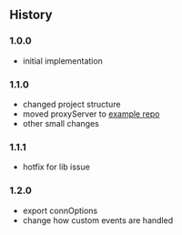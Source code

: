 ## History

### 1.0.0

* initial implementation

### 1.1.0

* changed project structure
* moved proxyServer to [example repo](https://github.com/rob9315/mcproxy-example)
* other small changes

### 1.1.1

* hotfix for lib issue

### 1.2.0

* export connOptions
* change how custom events are handled

